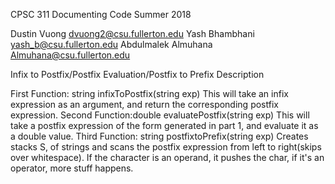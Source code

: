 CPSC 311 Documenting Code 
Summer 2018

Dustin Vuong dvuong2@csu.fullerton.edu
Yash Bhambhani yash_b@csu.fullerton.edu
Abdulmalek Almuhana Almuhana@csu.fullerton.edu

Infix to Postfix/Postfix Evaluation/Postfix to Prefix
Description

First Function: string infixToPostfix(string exp)
This will take an infix expression as an argument, and return the corresponding postfix expression.
Second Function:double evaluatePostfix(string exp)
This will take a postfix expression of the form generated in part 1, and evaluate it as a double value.
Third Function: string postfixtoPrefix(string exp)
Creates stacks S, of strings and scans the postfix expression from left to right(skips over whitespace). If the character is an operand, it pushes the char, if it's an operator, more stuff happens.


